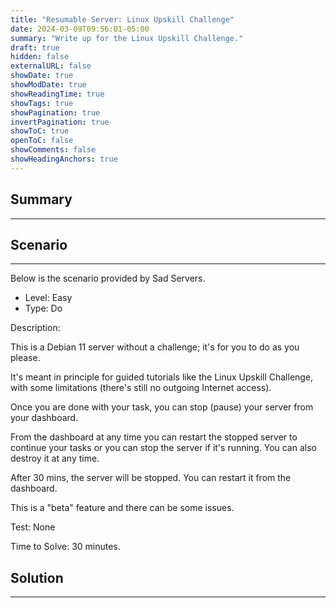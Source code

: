 ```yaml
---
title: "Resumable Server: Linux Upskill Challenge"
date: 2024-03-09T09:56:01-05:00
summary: "Write up for the Linux Upskill Challenge."
draft: true
hidden: false
externalURL: false
showDate: true
showModDate: true
showReadingTime: true
showTags: true
showPagination: true
invertPagination: true
showToC: true
openToC: false
showComments: false
showHeadingAnchors: true
---
```


## Summary
---

## Scenario
---

Below is the scenario provided by Sad Servers.

- Level: Easy
- Type: Do

Description: 

This is a Debian 11 server without a challenge; it's for you to do as you please.

It's meant in principle for guided tutorials like the Linux Upskill Challenge, 
with some limitations (there's still no outgoing Internet access).

Once you are done with your task, you can stop (pause) your server from your 
dashboard.

From the dashboard at any time you can restart the stopped server to continue 
your tasks or you can stop the server if it's running. You can also destroy it 
at any time.

After 30 mins, the server will be stopped. You can restart it from the dashboard.

This is a "beta" feature and there can be some issues.

Test: None

Time to Solve: 30 minutes.

## Solution
---
